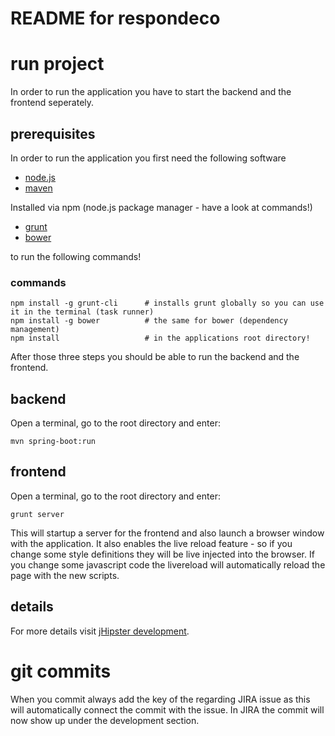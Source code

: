 README for respondeco
==========================

# run project

In order to run the application you have to start the backend and the frontend seperately.

## prerequisites

In order to run the application you first need the following software

* [node.js](http://nodejs.org/)
* [maven](http://maven.apache.org/)

Installed via npm (node.js package manager - have a look at commands!)

* [grunt](http://gruntjs.com/)
* [bower](http://bower.io/)

to run the following commands!

### commands

```
npm install -g grunt-cli      # installs grunt globally so you can use it in the terminal (task runner)
npm install -g bower          # the same for bower (dependency management)
npm install                   # in the applications root directory!
```

After those three steps you should be able to run the backend and the frontend.

## backend

Open a terminal, go to the root directory and enter:

```
mvn spring-boot:run
```

## frontend

Open a terminal, go to the root directory and enter:

```
grunt server
```

This will startup a server for the frontend and also launch a browser window with the application. It also enables the live reload feature - so if you change some style definitions they will be live injected into the browser. If you change some javascript code the livereload will automatically reload the page with the new scripts.

## details

For more details visit [jHipster development](https://jhipster.github.io/development.html).

# git commits

When you commit always add the key of the regarding JIRA issue as this will automatically connect the commit with the issue. In JIRA the commit will now show up under the development section.
